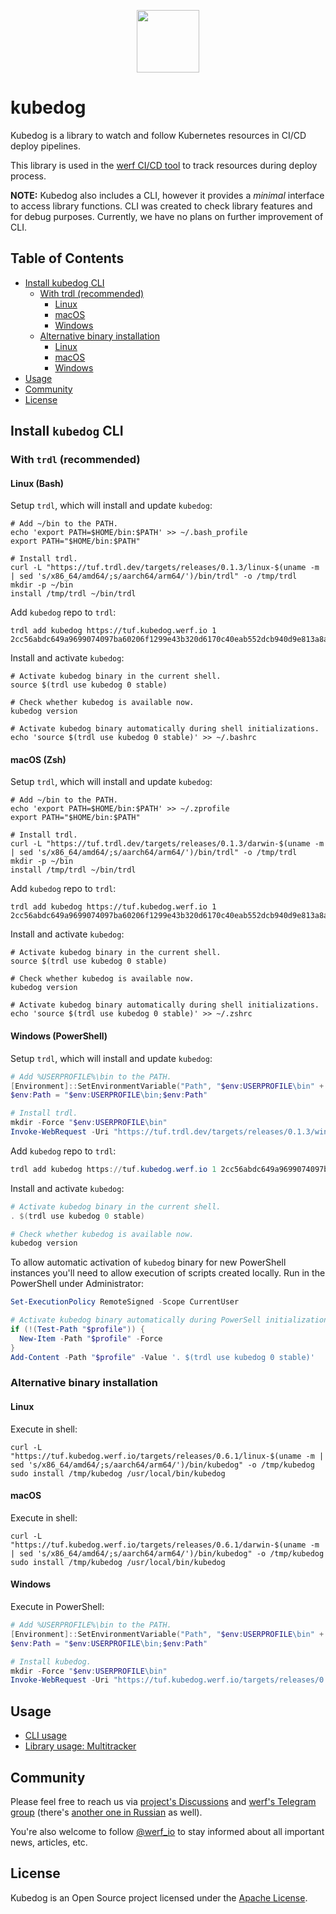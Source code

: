 <p align="center">
  <img src="doc/kubedog-logo.svg?sanitize=true" style="max-height:100%;" height="100">
</p>

# kubedog

Kubedog is a library to watch and follow Kubernetes resources in CI/CD deploy pipelines.

This library is used in the [werf CI/CD tool](https://github.com/werf/werf) to track resources during deploy process.

**NOTE:** Kubedog also includes a CLI, however it provides a *minimal* interface to access library functions. CLI was created to check library features and for debug purposes. Currently, we have no plans on further improvement of CLI.

## Table of Contents
- [Install kubedog CLI](#install-kubedog-cli)
   * [With trdl (recommended)](#with-trdl-recommended) 
     - [Linux](#linux-bash)
     - [macOS](#macos-zsh)
     - [Windows](#windows-powershell)
   * [Alternative binary installation](#alternative-binary-installation)
     - [Linux](#linux)
     - [macOS](#macos)
     - [Windows](#windows)
- [Usage](#usage)
- [Community](#community)
- [License](#license)

## Install `kubedog` CLI

### With `trdl` (recommended)

#### Linux (Bash)

Setup `trdl`, which will install and update `kubedog`:
```shell
# Add ~/bin to the PATH.
echo 'export PATH=$HOME/bin:$PATH' >> ~/.bash_profile
export PATH="$HOME/bin:$PATH"

# Install trdl.
curl -L "https://tuf.trdl.dev/targets/releases/0.1.3/linux-$(uname -m | sed 's/x86_64/amd64/;s/aarch64/arm64/')/bin/trdl" -o /tmp/trdl
mkdir -p ~/bin
install /tmp/trdl ~/bin/trdl
```

Add `kubedog` repo to `trdl`:
```shell
trdl add kubedog https://tuf.kubedog.werf.io 1 2cc56abdc649a9699074097ba60206f1299e43b320d6170c40eab552dcb940d9e813a8abf5893ff391d71f0a84b39111ffa6403a3e038b81634a40d29674a531
```

Install and activate `kubedog`:
```shell
# Activate kubedog binary in the current shell.
source $(trdl use kubedog 0 stable)

# Check whether kubedog is available now.
kubedog version

# Activate kubedog binary automatically during shell initializations.
echo 'source $(trdl use kubedog 0 stable)' >> ~/.bashrc
```

#### macOS (Zsh)

Setup `trdl`, which will install and update `kubedog`:
```shell
# Add ~/bin to the PATH.
echo 'export PATH=$HOME/bin:$PATH' >> ~/.zprofile
export PATH="$HOME/bin:$PATH"

# Install trdl.
curl -L "https://tuf.trdl.dev/targets/releases/0.1.3/darwin-$(uname -m | sed 's/x86_64/amd64/;s/aarch64/arm64/')/bin/trdl" -o /tmp/trdl
mkdir -p ~/bin
install /tmp/trdl ~/bin/trdl
```

Add `kubedog` repo to `trdl`:
```shell
trdl add kubedog https://tuf.kubedog.werf.io 1 2cc56abdc649a9699074097ba60206f1299e43b320d6170c40eab552dcb940d9e813a8abf5893ff391d71f0a84b39111ffa6403a3e038b81634a40d29674a531
```

Install and activate `kubedog`:
```shell
# Activate kubedog binary in the current shell.
source $(trdl use kubedog 0 stable)

# Check whether kubedog is available now.
kubedog version

# Activate kubedog binary automatically during shell initializations.
echo 'source $(trdl use kubedog 0 stable)' >> ~/.zshrc
```

#### Windows (PowerShell)

Setup `trdl`, which will install and update `kubedog`:
```powershell
# Add %USERPROFILE%\bin to the PATH.
[Environment]::SetEnvironmentVariable("Path", "$env:USERPROFILE\bin" + [Environment]::GetEnvironmentVariable("Path", "User"), "User")
$env:Path = "$env:USERPROFILE\bin;$env:Path"

# Install trdl.
mkdir -Force "$env:USERPROFILE\bin"
Invoke-WebRequest -Uri "https://tuf.trdl.dev/targets/releases/0.1.3/windows-amd64/bin/trdl.exe" -OutFile "$env:USERPROFILE\bin\trdl.exe"
```

Add `kubedog` repo to `trdl`:
```powershell
trdl add kubedog https://tuf.kubedog.werf.io 1 2cc56abdc649a9699074097ba60206f1299e43b320d6170c40eab552dcb940d9e813a8abf5893ff391d71f0a84b39111ffa6403a3e038b81634a40d29674a531
```

Install and activate `kubedog`:
```powershell
# Activate kubedog binary in the current shell.
. $(trdl use kubedog 0 stable)

# Check whether kubedog is available now.
kubedog version
```

To allow automatic activation of `kubedog` binary for new PowerShell instances you'll need to allow execution of scripts created locally. Run in the PowerShell under Administrator:
```powershell
Set-ExecutionPolicy RemoteSigned -Scope CurrentUser

# Activate kubedog binary automatically during PowerSell initializations.
if (!(Test-Path "$profile")) {
  New-Item -Path "$profile" -Force
}
Add-Content -Path "$profile" -Value '. $(trdl use kubedog 0 stable)'
```

### Alternative binary installation

#### Linux

Execute in shell:
```shell
curl -L "https://tuf.kubedog.werf.io/targets/releases/0.6.1/linux-$(uname -m | sed 's/x86_64/amd64/;s/aarch64/arm64/')/bin/kubedog" -o /tmp/kubedog
sudo install /tmp/kubedog /usr/local/bin/kubedog
```

#### macOS

Execute in shell:
```shell
curl -L "https://tuf.kubedog.werf.io/targets/releases/0.6.1/darwin-$(uname -m | sed 's/x86_64/amd64/;s/aarch64/arm64/')/bin/kubedog" -o /tmp/kubedog
sudo install /tmp/kubedog /usr/local/bin/kubedog
```

#### Windows

Execute in PowerShell:
```powershell
# Add %USERPROFILE%\bin to the PATH.
[Environment]::SetEnvironmentVariable("Path", "$env:USERPROFILE\bin" + [Environment]::GetEnvironmentVariable("Path", "User"), "User")
$env:Path = "$env:USERPROFILE\bin;$env:Path"

# Install kubedog.
mkdir -Force "$env:USERPROFILE\bin"
Invoke-WebRequest -Uri "https://tuf.kubedog.werf.io/targets/releases/0.6.1/windows-amd64/bin/kubedog.exe" -OutFile "$env:USERPROFILE\bin\kubedog.exe"
```

## Usage

* [CLI usage](doc/usage.md#cli-usage)
* [Library usage: Multitracker](doc/usage.md#Multitracker)

## Community

Please feel free to reach us via [project's Discussions](https://github.com/werf/kubedog/discussions) and [werf's Telegram group](https://t.me/werf_io) (there's [another one in Russian](https://t.me/werf_ru) as well).

You're also welcome to follow [@werf_io](https://twitter.com/werf_io) to stay informed about all important news, articles, etc.

## License

Kubedog is an Open Source project licensed under the [Apache License](https://www.apache.org/licenses/LICENSE-2.0).
